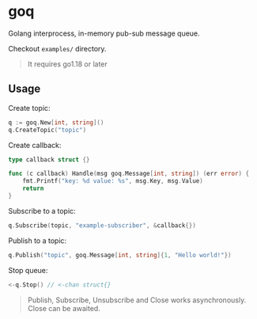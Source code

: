 # goq

Golang interprocess, in-memory pub-sub message queue.

Checkout `examples/` directory.

> It requires go1.18 or later

## Usage

Create topic:
```go
q := goq.New[int, string]()
q.CreateTopic("topic")
```

Create callback:
```go
type callback struct {}

func (c callback) Handle(msg goq.Message[int, string]) (err error) {
    fmt.Printf("key: %d value: %s", msg.Key, msg.Value)
    return
}
```

Subscribe to a topic:
```go
q.Subscribe(topic, "example-subscriber", &callback{})
```

Publish to a topic:
```go
q.Publish("topic", goq.Message[int, string]{1, "Hello world!"})
```

Stop queue:
```go
<-q.Stop() // <-chan struct{}
```

> Publish, Subscribe, Unsubscribe and Close works asynchronously. Close can be awaited.
